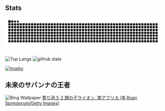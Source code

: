 ## Stats
<picture>
  <source media="(prefers-color-scheme: dark)" srcset="https://raw.githubusercontent.com/ba230t/ba230t/output/github-contribution-grid-snake-dark.svg">
  <source media="(prefers-color-scheme: light)" srcset="https://raw.githubusercontent.com/ba230t/ba230t/output/github-contribution-grid-snake.svg">
  <img alt="github contribution grid snake animation" src="https://raw.githubusercontent.com/ba230t/ba230t/output/github-contribution-grid-snake.svg">
</picture>

<p align="left">
  <img alt="Top Langs" height="150px" src="https://github-readme-stats.vercel.app/api/top-langs/?username=ba230t&layout=compact&theme=transparent" />
  <img alt="github stats" height="150px" src="https://github-readme-stats.vercel.app/api?username=ba230t&theme=transparent" />
</p>

[![trophy](https://github-profile-trophy.vercel.app/?username=ba230t&theme=transparent&column=7)](https://github.com/ryo-ma/github-profile-trophy)


<!-- Bing Wallpaper Start -->
## 未来のサバンナの王者
![Bing Wallpaper](https://www.bing.com/th?id=OHR.LionCubs_JA-JP4693137175_1920x1080.jpg&rf=LaDigue_1920x1080.jpg&pid=hp)
[寄り添う 2 頭の子ライオン, 南アフリカ (© Ruan Springorum/Getty Images)](https://www.bing.com/search?q=%E3%82%A2%E3%83%95%E3%83%AA%E3%82%AB%E3%83%A9%E3%82%A4%E3%82%AA%E3%83%B3&form=hpcapt&filters=HpDate%3a%2220241120_1500%22)
<!-- Bing Wallpaper End -->
